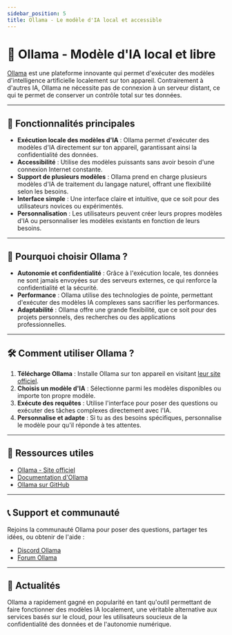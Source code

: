 ```yaml
---
sidebar_position: 5
title: Ollama - Le modèle d'IA local et accessible
---
```


# 🤖 Ollama - Modèle d'IA local et libre

[Ollama](https://ollama.com/) est une plateforme innovante qui permet d'exécuter des modèles d'intelligence artificielle localement sur ton appareil. Contrairement à d'autres IA, Ollama ne nécessite pas de connexion à un serveur distant, ce qui te permet de conserver un contrôle total sur tes données.

---

## 🎯 **Fonctionnalités principales**
- **Exécution locale des modèles d'IA** : Ollama permet d'exécuter des modèles d'IA directement sur ton appareil, garantissant ainsi la confidentialité des données.
- **Accessibilité** : Utilise des modèles puissants sans avoir besoin d'une connexion Internet constante.
- **Support de plusieurs modèles** : Ollama prend en charge plusieurs modèles d'IA de traitement du langage naturel, offrant une flexibilité selon les besoins.
- **Interface simple** : Une interface claire et intuitive, que ce soit pour des utilisateurs novices ou expérimentés.
- **Personnalisation** : Les utilisateurs peuvent créer leurs propres modèles d'IA ou personnaliser les modèles existants en fonction de leurs besoins.

---

## 🚀 **Pourquoi choisir Ollama ?**
- **Autonomie et confidentialité** : Grâce à l'exécution locale, tes données ne sont jamais envoyées sur des serveurs externes, ce qui renforce la confidentialité et la sécurité.
- **Performance** : Ollama utilise des technologies de pointe, permettant d'exécuter des modèles IA complexes sans sacrifier les performances.
- **Adaptabilité** : Ollama offre une grande flexibilité, que ce soit pour des projets personnels, des recherches ou des applications professionnelles.

---

## 🛠️ **Comment utiliser Ollama ?**
1. **Télécharge Ollama** : Installe Ollama sur ton appareil en visitant [leur site officiel](https://ollama.com/).
2. **Choisis un modèle d'IA** : Sélectionne parmi les modèles disponibles ou importe ton propre modèle.
3. **Exécute des requêtes** : Utilise l'interface pour poser des questions ou exécuter des tâches complexes directement avec l'IA.
4. **Personnalise et adapte** : Si tu as des besoins spécifiques, personnalise le modèle pour qu'il réponde à tes attentes.

---

## 🔗 **Ressources utiles**
- [Ollama - Site officiel](https://ollama.com/)
- [Documentation d'Ollama](https://ollama.com/docs/)
- [Ollama sur GitHub](https://github.com/ollama)

---

## 📞 **Support et communauté**
Rejoins la communauté Ollama pour poser des questions, partager tes idées, ou obtenir de l'aide :
- [Discord Ollama](https://discord.gg/ollama)
- [Forum Ollama](https://forum.ollama.com/)

---

## 📰 **Actualités**
Ollama a rapidement gagné en popularité en tant qu'outil permettant de faire fonctionner des modèles IA localement, une véritable alternative aux services basés sur le cloud, pour les utilisateurs soucieux de la confidentialité des données et de l'autonomie numérique.


